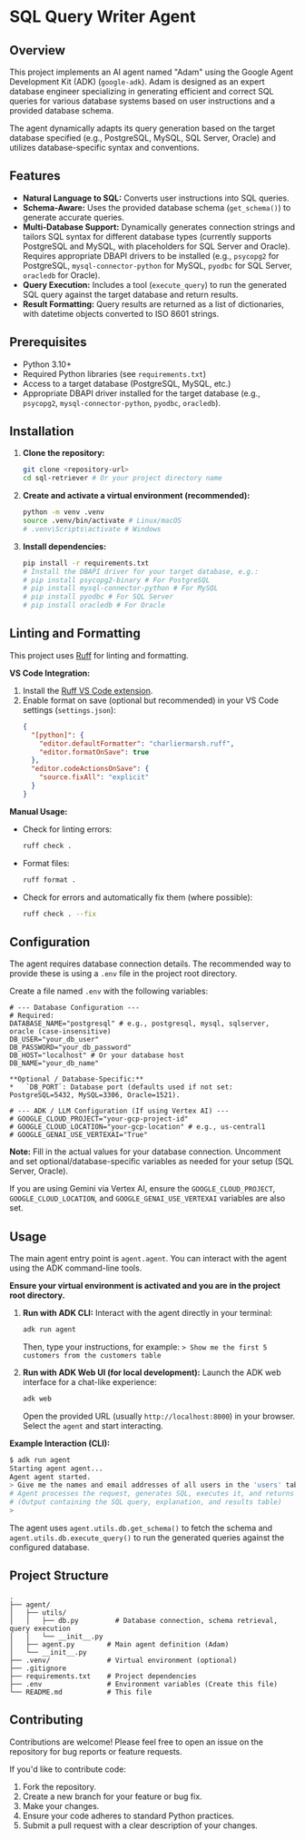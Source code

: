 # SQL Query Writer Agent

## Overview

This project implements an AI agent named "Adam" using the Google Agent Development Kit (ADK) (`google-adk`). Adam is designed as an expert database engineer specializing in generating efficient and correct SQL queries for various database systems based on user instructions and a provided database schema.

The agent dynamically adapts its query generation based on the target database specified (e.g., PostgreSQL, MySQL, SQL Server, Oracle) and utilizes database-specific syntax and conventions.

## Features

*   **Natural Language to SQL:** Converts user instructions into SQL queries.
*   **Schema-Aware:** Uses the provided database schema (`get_schema()`) to generate accurate queries.
*   **Multi-Database Support:** Dynamically generates connection strings and tailors SQL syntax for different database types (currently supports PostgreSQL and MySQL, with placeholders for SQL Server and Oracle). Requires appropriate DBAPI drivers to be installed (e.g., `psycopg2` for PostgreSQL, `mysql-connector-python` for MySQL, `pyodbc` for SQL Server, `oracledb` for Oracle).
*   **Query Execution:** Includes a tool (`execute_query`) to run the generated SQL query against the target database and return results.
*   **Result Formatting:** Query results are returned as a list of dictionaries, with datetime objects converted to ISO 8601 strings.

## Prerequisites

*   Python 3.10+
*   Required Python libraries (see `requirements.txt`)
*   Access to a target database (PostgreSQL, MySQL, etc.)
*   Appropriate DBAPI driver installed for the target database (e.g., `psycopg2`, `mysql-connector-python`, `pyodbc`, `oracledb`).

## Installation

1.  **Clone the repository:**
    ```bash
    git clone <repository-url>
    cd sql-retriever # Or your project directory name
    ```

2.  **Create and activate a virtual environment (recommended):**
    ```bash
    python -m venv .venv
    source .venv/bin/activate # Linux/macOS
    # .venv\Scripts\activate # Windows
    ```

3.  **Install dependencies:**
    ```bash
    pip install -r requirements.txt
    # Install the DBAPI driver for your target database, e.g.:
    # pip install psycopg2-binary # For PostgreSQL
    # pip install mysql-connector-python # For MySQL
    # pip install pyodbc # For SQL Server
    # pip install oracledb # For Oracle
    ```

## Linting and Formatting

This project uses [Ruff](https://github.com/astral-sh/ruff) for linting and formatting.

**VS Code Integration:**

1.  Install the [Ruff VS Code extension](https://marketplace.visualstudio.com/items?itemName=charliermarsh.ruff).
2.  Enable format on save (optional but recommended) in your VS Code settings (`settings.json`):
    ```json
    {
      "[python]": {
        "editor.defaultFormatter": "charliermarsh.ruff",
        "editor.formatOnSave": true
      },
      "editor.codeActionsOnSave": {
        "source.fixAll": "explicit"
      }
    }
    ```

**Manual Usage:**

*   Check for linting errors:
    ```bash
    ruff check .
    ```
*   Format files:
    ```bash
    ruff format .
    ```
*   Check for errors and automatically fix them (where possible):
    ```bash
    ruff check . --fix
    ```

## Configuration

The agent requires database connection details. The recommended way to provide these is using a `.env` file in the project root directory.

Create a file named `.env` with the following variables:

```dotenv
# --- Database Configuration ---
# Required:
DATABASE_NAME="postgresql" # e.g., postgresql, mysql, sqlserver, oracle (case-insensitive)
DB_USER="your_db_user"
DB_PASSWORD="your_db_password"
DB_HOST="localhost" # Or your database host
DB_NAME="your_db_name"

**Optional / Database-Specific:**
*   `DB_PORT`: Database port (defaults used if not set: PostgreSQL=5432, MySQL=3306, Oracle=1521).

# --- ADK / LLM Configuration (If using Vertex AI) ---
# GOOGLE_CLOUD_PROJECT="your-gcp-project-id"
# GOOGLE_CLOUD_LOCATION="your-gcp-location" # e.g., us-central1
# GOOGLE_GENAI_USE_VERTEXAI="True"
```

**Note:** Fill in the actual values for your database connection. Uncomment and set optional/database-specific variables as needed for your setup (SQL Server, Oracle).

If you are using Gemini via Vertex AI, ensure the `GOOGLE_CLOUD_PROJECT`, `GOOGLE_CLOUD_LOCATION`, and `GOOGLE_GENAI_USE_VERTEXAI` variables are also set.

## Usage

The main agent entry point is `agent.agent`. You can interact with the agent using the ADK command-line tools.

**Ensure your virtual environment is activated and you are in the project root directory.**

1.  **Run with ADK CLI:**
    Interact with the agent directly in your terminal:
    ```bash
    adk run agent
    ```
    Then, type your instructions, for example:
    `> Show me the first 5 customers from the customers table`

2.  **Run with ADK Web UI (for local development):**
    Launch the ADK web interface for a chat-like experience:
    ```bash
    adk web
    ```
    Open the provided URL (usually `http://localhost:8000`) in your browser. Select the `agent` and start interacting.

**Example Interaction (CLI):**

```bash
$ adk run agent
Starting agent agent...
Agent agent started.
> Give me the names and email addresses of all users in the 'users' table
# Agent processes the request, generates SQL, executes it, and returns the result...
# (Output containing the SQL query, explanation, and results table)
>
```

The agent uses `agent.utils.db.get_schema()` to fetch the schema and `agent.utils.db.execute_query()` to run the generated queries against the configured database.

## Project Structure

```
.
├── agent/
│   ├── utils/
│   │   ├── db.py         # Database connection, schema retrieval, query execution
│   │   └── __init__.py
│   ├── agent.py        # Main agent definition (Adam)
│   └── __init__.py
├── .venv/              # Virtual environment (optional)
├── .gitignore
├── requirements.txt    # Project dependencies
├── .env                # Environment variables (Create this file)
└── README.md           # This file
```

## Contributing

Contributions are welcome! Please feel free to open an issue on the repository for bug reports or feature requests.

If you'd like to contribute code:

1.  Fork the repository.
2.  Create a new branch for your feature or bug fix.
3.  Make your changes.
4.  Ensure your code adheres to standard Python practices.
5.  Submit a pull request with a clear description of your changes.